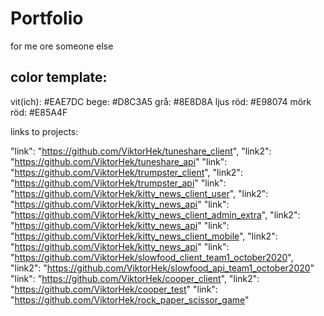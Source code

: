 # Portfolio

for me ore someone else

## color template:

vit(ich): #EAE7DC
bege: #D8C3A5
grå: #8E8D8A
ljus röd: #E98074
mörk röd: #E85A4F

links to projects:

"link": "https://github.com/ViktorHek/tuneshare_client",
"link2": "https://github.com/ViktorHek/tuneshare_api"
"link": "https://github.com/ViktorHek/trumpster_client",
"link2": "https://github.com/ViktorHek/trumpster_api"
"link": "https://github.com/ViktorHek/kitty_news_client_user",
"link2": "https://github.com/ViktorHek/kitty_news_api"
"link": "https://github.com/ViktorHek/kitty_news_client_admin_extra",
"link2": "https://github.com/ViktorHek/kitty_news_api"
"link": "https://github.com/ViktorHek/kitty_news_client_mobile",
"link2": "https://github.com/ViktorHek/kitty_news_api"
"link": "https://github.com/ViktorHek/slowfood_client_team1_october2020",
"link2": "https://github.com/ViktorHek/slowfood_api_team1_october2020"
"link": "https://github.com/ViktorHek/cooper_client",
"link2": "https://github.com/ViktorHek/cooper_test"
"link": "https://github.com/ViktorHek/rock_paper_scissor_game"
